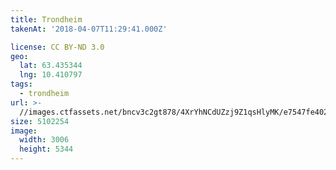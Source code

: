 ```yaml
---
title: Trondheim
takenAt: '2018-04-07T11:29:41.000Z'

license: CC BY-ND 3.0
geo:
  lat: 63.435344
  lng: 10.410797
tags:
  - trondheim
url: >-
  //images.ctfassets.net/bncv3c2gt878/4XrYhNCdUZzj9Z1qsHlyMK/e7547fe4027e5a799e41f97022b4e28c/trondheim_41340083542_o
size: 5102254
image:
  width: 3006
  height: 5344
---
```

